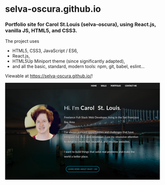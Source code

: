# selva-oscura.github.io
### Portfolio site for Carol St.Louis (selva-oscura), using React.js, vanilla JS, HTML5, and CSS3.
<p> The project uses</p>
<ul>
  <li>HTML5, CSS3, JavaScript / ES6,</li>
  <li>React.js,</li>
  <li>HTML5Up Miniport theme (since significantly adapted),</li>
  <li>and all the basic, standard, modern tools: npm, git, babel, eslint...</li>
</ul>

<p>Viewable at <a href="https://selva-oscura.github.io/">https://selva-oscura.github.io/</a>!</p>

![Portfolio for Carol  St. Louis](https://github.com/selva-oscura/selva-oscura.github.io//blob/master/portfolio_screenshot.png)
